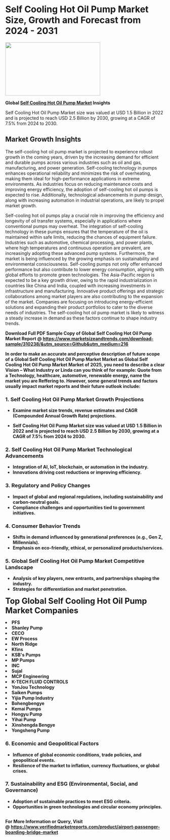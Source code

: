 <H1>Self Cooling Hot Oil Pump Market Size, Growth and Forecast from 2024 - 2031</H1><img class="aligncenter size-medium wp-image-584254" src="https://thirdeyenews.in/wp-content/uploads/2024/09/Global-Market-Research-300x168.jpeg" alt="" width="300" height="168" /><p><strong>Global&nbsp;<a href="https://www.marketsizeandtrends.com/download-sample/310238/&amp;utm_source=Github&utm_medium=216">Self Cooling Hot Oil Pump Market</a> Insights</strong></p><p>Self Cooling Hot Oil Pump Market size was valued at USD 1.5 Billion in 2022 and is projected to reach USD 2.5 Billion by 2030, growing at a CAGR of 7.5% from 2024 to 2030.</p><p><h2>Market Growth Insights</h2> <p>The self-cooling hot oil pump market is projected to experience robust growth in the coming years, driven by the increasing demand for efficient and durable pumps across various industries such as oil and gas, manufacturing, and power generation. Self-cooling technology in pumps enhances operational reliability and minimizes the risk of overheating, making them ideal for high-performance applications in extreme environments. As industries focus on reducing maintenance costs and improving energy efficiency, the adoption of self-cooling hot oil pumps is expected to rise. Additionally, technological advancements in pump design, along with increasing automation in industrial operations, are likely to propel market growth.</p> <p><strong></strong></p> <p>Self-cooling hot oil pumps play a crucial role in improving the efficiency and longevity of oil transfer systems, especially in applications where conventional pumps may overheat. The integration of self-cooling technology in these pumps ensures that the temperature of the oil is maintained within safe limits, reducing the chances of equipment failure. Industries such as automotive, chemical processing, and power plants, where high temperatures and continuous operation are prevalent, are increasingly adopting these advanced pump systems. Furthermore, the market is being influenced by the growing emphasis on sustainability and environmental consciousness. Self-cooling pumps not only offer enhanced performance but also contribute to lower energy consumption, aligning with global efforts to promote green technologies. The Asia-Pacific region is expected to be a key growth driver, owing to the rapid industrialization in countries like China and India, coupled with increasing investments in infrastructure and manufacturing. Innovative product offerings and strategic collaborations among market players are also contributing to the expansion of the market. Companies are focusing on introducing energy-efficient solutions and expanding their product portfolios to cater to the diverse needs of industries. The self-cooling hot oil pump market is likely to witness a steady increase in demand as these factors continue to shape industry trends.</p> <p><strong></p><p><span class=""><strong>Download Full PDF Sample Copy of Global Self Cooling Hot Oil Pump Market Report</strong> @ <a href="https://www.marketsizeandtrends.com/download-sample/310238/&amp;utm_source=Github&utm_medium=216" target="_blank">https://www.marketsizeandtrends.com/download-sample/310238/&amp;utm_source=Github&utm_medium=216</a></span></p><p>In order to make an accurate and perceptive description of future scope of a Global&nbsp;Self Cooling Hot Oil Pump Market Market as Global&nbsp;Self Cooling Hot Oil Pump Market Market of 2025, you need to describe a clear Vision &ndash; What Industry or Linda can you think of for example: Quote from a Technology, healthcare, automotive, renewable energy, name the market you are Reffering to. However, some general trends and factors usually impact market reports and their future outlook include:</p><h3>1.&nbsp;<strong>Self Cooling Hot Oil Pump Market Growth Projections</strong></h3><ul><li>Examine market size trends, revenue estimates and CAGR (Compounded Annual Growth Rate) projections.</li><li><p>Self Cooling Hot Oil Pump Market size was valued at USD 1.5 Billion in 2022 and is projected to reach USD 2.5 Billion by 2030, growing at a CAGR of 7.5% from 2024 to 2030.</p></li></ul><h3>2.&nbsp;<strong>Self Cooling Hot Oil Pump Market Technological Advancements</strong></h3><ul><li>Integration of AI, IoT, blockchain, or automation in the industry.</li><li>Innovations driving cost reductions or improving efficiency.</li></ul><h3>3.&nbsp;<strong>Regulatory and Policy Changes</strong></h3><ul><li>Impact of global and regional regulations, including sustainability and carbon-neutral goals.</li><li>Compliance challenges and opportunities tied to government initiatives.</li></ul><h3>4.&nbsp;<strong>Consumer Behavior Trends</strong></h3><ul><li>Shifts in demand influenced by generational preferences (e.g., Gen Z, Millennials).</li><li>Emphasis on eco-friendly, ethical, or personalized products/services.</li></ul><h3>5.&nbsp;<strong>Global Self Cooling Hot Oil Pump Market Competitive Landscape</strong></h3><ul><li>Analysis of key players, new entrants, and partnerships shaping the industry.</li><li>Strategies for differentiation and market penetration.</li></ul><p data-pm-slice="1 1 []"><span style="color: inherit; font-family: inherit; font-size: 25px;">Top Global Self Cooling Hot Oil Pump Market Companies</span></p><div class="" data-test-id=""><p><li>PFS</li><li> Shanley Pump</li><li> CECO</li><li> EW Process</li><li> North Ridge</li><li> Kfins</li><li> KSB's Pumps</li><li> MP Pumps</li><li> INC</li><li> Sujal</li><li> MCP Engineering</li><li> K-TECH FLUID CONTROLS</li><li> YonJou Technology</li><li> Saiken Pumps</li><li> Yijia Pump Industry</li><li> Bohengbengye</li><li> Kemai Pumps</li><li> Hongyu Pump</li><li> Yihai Pump</li><li> Xinshengda Bengye</li><li> Yongsheng Pump</li></p></div><h3>6.&nbsp;<strong>Economic and Geopolitical Factors</strong></h3><ul><li>Influence of global economic conditions, trade policies, and geopolitical events.</li><li>Resilience of the market to inflation, currency fluctuations, or global crises.</li></ul><h3>7.&nbsp;<strong>Sustainability and ESG (Environmental, Social, and Governance)</strong></h3><ul><li>Adoption of sustainable practices to meet ESG criteria.</li><li>Opportunities in green technologies and circular economy principles.</li></ul><h2><strong style="font-size: 14px;">For More Information or Query, Visit @&nbsp;</strong><a style="background-color: #ffffff; font-size: 14px;" href="https://www.marketsizeandtrends.com/report/self-cooling-hot-oil-pump-market/" target="_blank">https://www.verifiedmarketreports.com/product/airport-passenger-boarding-bridge-market</a></h2>
